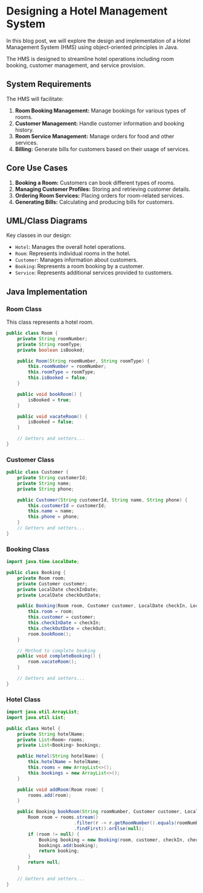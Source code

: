 # Designing a Hotel Management System

In this blog post, we will explore the design and implementation of a Hotel Management System (HMS) using object-oriented principles in Java. 

The HMS is designed to streamline hotel operations including room booking, customer management, and service provision.

## System Requirements

The HMS will facilitate:

1. **Room Booking Management:** Manage bookings for various types of rooms.
2. **Customer Management:** Handle customer information and booking history.
3. **Room Service Management:** Manage orders for food and other services.
4. **Billing:** Generate bills for customers based on their usage of services.

## Core Use Cases

1. **Booking a Room:** Customers can book different types of rooms.
2. **Managing Customer Profiles:** Storing and retrieving customer details.
3. **Ordering Room Services:** Placing orders for room-related services.
4. **Generating Bills:** Calculating and producing bills for customers.

## UML/Class Diagrams

Key classes in our design:

- `Hotel`: Manages the overall hotel operations.
- `Room`: Represents individual rooms in the hotel.
- `Customer`: Manages information about customers.
- `Booking`: Represents a room booking by a customer.
- `Service`: Represents additional services provided to customers.

## Java Implementation

### Room Class

This class represents a hotel room.

```java
public class Room {
    private String roomNumber;
    private String roomType;
    private boolean isBooked;

    public Room(String roomNumber, String roomType) {
        this.roomNumber = roomNumber;
        this.roomType = roomType;
        this.isBooked = false;
    }

    public void bookRoom() {
        isBooked = true;
    }

    public void vacateRoom() {
        isBooked = false;
    }

    // Getters and setters...
}
```

### Customer Class
```java
public class Customer {
    private String customerId;
    private String name;
    private String phone;

    public Customer(String customerId, String name, String phone) {
        this.customerId = customerId;
        this.name = name;
        this.phone = phone;
    }
    // Getters and setters...
}
```
### Booking Class
```java
import java.time.LocalDate;

public class Booking {
    private Room room;
    private Customer customer;
    private LocalDate checkInDate;
    private LocalDate checkOutDate;

    public Booking(Room room, Customer customer, LocalDate checkIn, LocalDate checkOut) {
        this.room = room;
        this.customer = customer;
        this.checkInDate = checkIn;
        this.checkOutDate = checkOut;
        room.bookRoom();
    }

    // Method to complete booking
    public void completeBooking() {
        room.vacateRoom();
    }

    // Getters and setters...
}
```
### Hotel Class
```java
import java.util.ArrayList;
import java.util.List;

public class Hotel {
    private String hotelName;
    private List<Room> rooms;
    private List<Booking> bookings;

    public Hotel(String hotelName) {
        this.hotelName = hotelName;
        this.rooms = new ArrayList<>();
        this.bookings = new ArrayList<>();
    }

    public void addRoom(Room room) {
        rooms.add(room);
    }

    public Booking bookRoom(String roomNumber, Customer customer, LocalDate checkIn, LocalDate checkOut) {
        Room room = rooms.stream()
                         .filter(r -> r.getRoomNumber().equals(roomNumber) && !r.isBooked())
                         .findFirst().orElse(null);
        if (room != null) {
            Booking booking = new Booking(room, customer, checkIn, checkOut);
            bookings.add(booking);
            return booking;
        }
        return null;
    }

    // Getters and setters...
}
```